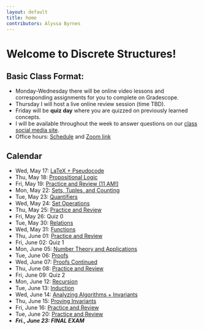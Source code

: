 ```yaml
---
layout: default
title: home
contributors: Alyssa Byrnes
---
```


# Welcome to Discrete Structures!

## Basic Class Format:
* Monday-Wednesday there will be online video lessons and corresponding assignments for you to complete on Gradescope. 
* Thursday I will host a live online review session (time TBD).
* Friday will be **quiz day** where you are quizzed on previously learned concepts.
* I will be available throughout the week to answer questions on our [class social media site](https://edstem.org/).
* Office hours: [Schedule](/calendar/office-hours.html) and [Zoom link](https://unc.zoom.us/j/97009190129) 

## Calendar
* Wed, May 17: [LaTeX + Pseudocode](/calendar/latex-and-pseudocode.md)
* Thu, May 18: [Propositional Logic](/calendar/propositional-logic.md)
* Fri, May 19: [Practice and Review (11 AM!)](/calendar/practice-and-review-0.md)
* Mon, May 22: [Sets, Tuples, and Counting](/calendar/sets-tuples-and-counting.md)
* Tue, May 23: [Quantifiers](/calendar/quantifiers.md)
* Wed, May 24: [Set Operations](/calendar/set-operations.md)
* Thu, May 25: [Practice and Review](/calendar/practice-and-review-1.md)
* Fri, May 26: Quiz 0 
* Tue, May 30: [Relations](/calendar/relations.md)
* Wed, May 31: [Functions](/calendar/functions.md)
* Thu, June 01: [Practice and Review](/calendar/practice-and-review-2.md)
* Fri, June 02: Quiz 1
* Mon, June 05: [Number Theory and Applications](/calendar/number-theory.md)
* Tue, June 06: [Proofs](/calendar/proofs.md)
* Wed, June 07: [Proofs Continued](/calendar/proofs-continued.md)
* Thu, June 08: [Practice and Review](/calendar/practice-and-review-3.md)
* Fri, June 09: Quiz 2
* Mon, June 12: [Recursion](/calendar/recursion.md)
* Tue, June 13: [Induction](/calendar/induction.md)
* Wed, June 14: [Analyzing Algorithms + Invariants](/calendar/analyzing-algorithms-and-invariants.md)
* Thu, June 15: [Proving Invariants](/calendar/proving-invariants.md)
* Fri, June 16: [Practice and Review](/calendar/practice-and-review-4.md)
* Tue, June 20: [Practice and Review](/calendar/practice-and-review-5.md)
* ***Fri., June 23: FINAL EXAM***